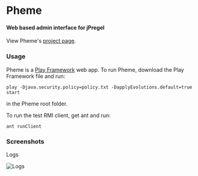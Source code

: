 # Pheme
#### Web based admin interface for jPregel

View Pheme's [project page](http://ninj0x.github.com/Pheme/).

### Usage
Pheme is a [Play Framework](http://www.playframework.org) web app. To run Pheme, download the Play Framework file and run:

	play -Djava.security.policy=policy.txt -DapplyEvolutions.default=true start

in the Pheme root folder.

To run the test RMI client, get ant and run:

	ant runClient

### Screenshots

Logs

![Logs](https://github.com/ninj0x/Pheme/blob/master/pheme_logs.PNG?raw=true)

